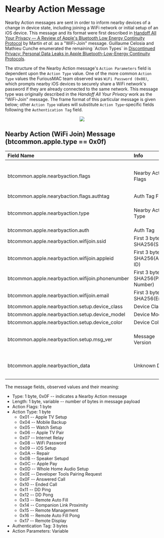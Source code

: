 <h1>Nearby Action Message</h1>

<p> 
Nearby Action messages are sent in order to inform nearby devices of a change in
device state, including joining a WiFi network or initial setup of an iOS
device. This message and its format were first described in 
<a
href="https://petsymposium.org/2019/files/papers/issue4/popets-2019-0057.pdf">Handoff
All Your Privacy &mdash; A Review of Apple's Bluetooth Low Energy Continuity
Protocol</a> by Martin <i>et al.</i> as a "WiFi-Join" message.
Guillaume Celosia and Mathieu Cunche enumerated the remaining `Action Types` in 
<a
href="https://petsymposium.org/2020/files/papers/issue1/popets-2020-0003.pdf">Discontinued
Privacy: Personal Data Leaks in Apple Bluetooth-Low-Energy Continuity
Protocols</a>.
</p>


The structure of the Nearby Action message's `Action Parameters` field is
dependent upon the `Action Type` value. One of the more common `Action Type`
values the FuriousMAC team observed was `WiFi Password (0x08)`, which prompts
nearby iOS devices to securely share a WiFi network's password if they are
already connected to the same network. This message type was originally
described in the <i>Handoff All Your Privacy</i> work as the "WiFi-Join"
message. The frame format of this particular message is given below; other
`Action Type` values will substitute `Action Type`-specific fields following 
the `Authentication Tag` field.

<div align="center">
<img src="/figs/nearby_action_wifi_password_format.png">
</div>

## Nearby Action (WiFi Join) Message (btcommon.apple.type == 0x0f)
| Field Name                                  | Info                         | Example                    |Length| Type  | Notes                            |
| :-------------------------------------------| :----------------------------|:--------------------------:|:----:|:-----:|:--------------------------------:|
| btcommon.apple.nearbyaction.flags           | Nearby Action Flags          | 40                         | 1    | Bytes | Auth Tag bit. Not sure about others|   
| btcommon.apple.nearybaction.flags.authtag   | Auth Tag Flag                | Absent                     | 1    | Bool  |                                    |
| btcommon.apple.nearbyaction.type            | Nearby Action Type           | Wi-Fi Password (0x08)      | 1    | UINT8 |Not all types dissect properly      |
| btcommon.apple.nearbyaction.auth            | Auth Tag                     | 390087                     | 3    | Bytes | 390087                             |
| btcommon.apple.nearbyaction.wifijoin.ssid   |First 3 bytes SHA256(SSID)    |f9575b                      | 3    | Bytes |                                    |
| btcommon.apple.nearbyaction.wifijoin.appleid|First 3 bytes SHA256(Apple ID)| 3455e6                     | 3    | Bytes |                                    | 
| btcommon.apple.nearbyaction.wifijoin.phonenumber|First 3 bytes SHA256(Phone Number)|395504              | 3    | Bytes |                                    |
| btcommon.apple.nearbyaction.wifijoin.email  |First 3 bytes SHA256(Email)   | 09fc87                     | 3    | Bytes |                                    | 
| btcommon.apple.nearbyaction.setup.device_class| Device Class               | iPhone (0x2)               | 1    | UINT8 |                                    |
| btcommon.apple.nearbyaction.setup.device_model| Device Model               | D22 (X, Xs, XSMax) (0x1)   | 1    | UINT8 |                                    |
| btcommon.apple.nearbyaction.setup.device_color| Device Color               | Black (0x1)                | 1    | UINT8 |                                    |
| btcommon.apple.nearbyaction.setup.msg_ver     | Message Version            | 10                         | 1    | UINT8 | Might be protocol version? Not sure|
| btcommon.apple.nearbyaction_data              | Unknown Data               |8bdab64875208f0c7280ae0599350000632fc5| Varies| Bytes| Used for unknown sub types|
<!-- Leave this line -->
<p>The message fields, observed values and their meaning:</p>

<ul>
<li>
Type: 1 byte, 0x0F -- indicates a Nearby Action message
</li>
<li>
Length: 1 byte, variable -- number of bytes in message payload
</li>
<li>
Action Flags: 1 byte
</li>
<li>
Action Type: 1 byte
<ul>
<li>
0x01 -- Apple TV Setup
</li>
<li>
0x04 -- Mobile Backup
</li>
<li>
0x05 -- Watch Setup
</li>
<li>
0x06 -- Apple TV Pair
</li>
<li>
0x07 -- Internet Relay
</li>
<li>
0x08 -- WiFi Password
</li>
<li>
0x09 -- iOS Setup 
</li>
<li>
0x0A -- Repair
</li>
<li>
0x0B -- Speaker Setupd
</li>
<li>
0x0C -- Apple Pay
</li>
<li>
0x0D -- Whole Home Audio Setup
</li>
<li>
0x0E -- Developer Tools Pairing Request
</li>
<li>
0x0F -- Answered Call
</li>
<li>
0x10 -- Ended Call
</li>
<li>
0x11 -- DD Ping
</li>
<li>
0x12 -- DD Pong
</li>
<li>
0x13 -- Remote Auto Fill
</li>
<li>
0x14 -- Companion Link Proximity
</li>
<li>
0x15 -- Remote Management
</li>
<li>
0x16 -- Remote Auto Fill Pong
</li>
<li>
0x17 -- Remote Display
</li>
</ul>
</li>
<li>
Authentication Tag: 3 bytes
</li>
<li>
Action Parameters: Variable
</li>
</ul>
